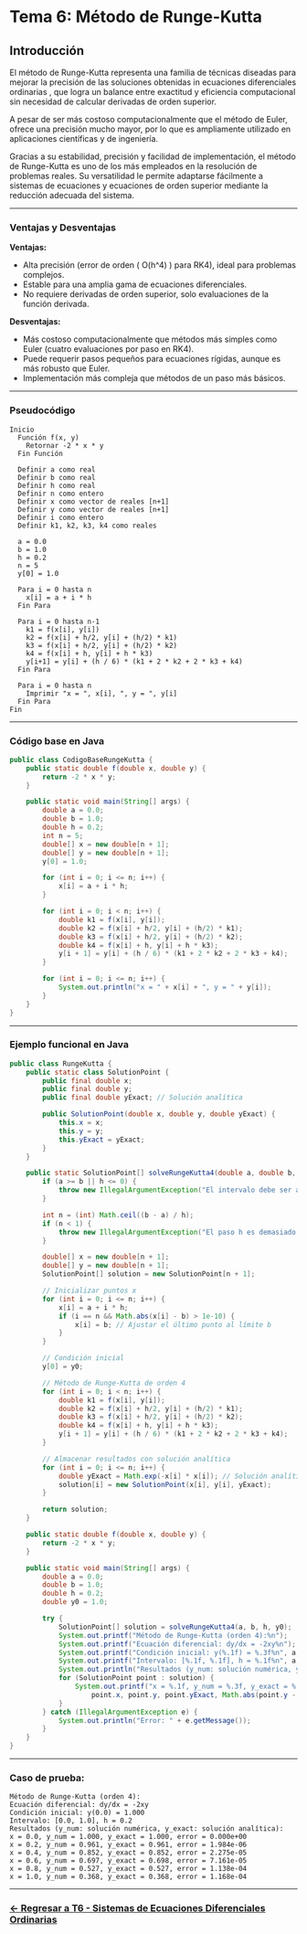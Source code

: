 # Tema 6: Método de Runge-Kutta

## Introducción 

El método de Runge-Kutta representa una familia de técnicas diseadas para mejorar la precisión de las soluciones obtenidas in ecuaciones diferenciales ordinarias , que logra un balance entre exactitud y eficiencia computacional sin necesidad de calcular derivadas de orden superior. 

A pesar de ser más costoso computacionalmente que el método de Euler, ofrece una precisión mucho mayor, por lo que es ampliamente utilizado en aplicaciones científicas y de ingeniería.

Gracias a su estabilidad, precisión y facilidad de implementación, el método de Runge-Kutta es uno de los más empleados en la resolución de problemas reales. Su versatilidad le permite adaptarse fácilmente a sistemas de ecuaciones y ecuaciones de orden superior mediante la reducción adecuada del sistema.

---

### Ventajas y Desventajas

**Ventajas:**
- Alta precisión (error de orden \( O(h^4) \) para RK4), ideal para problemas complejos.
- Estable para una amplia gama de ecuaciones diferenciales.
- No requiere derivadas de orden superior, solo evaluaciones de la función derivada.

**Desventajas:**
- Más costoso computacionalmente que métodos más simples como Euler (cuatro evaluaciones por paso en RK4).
- Puede requerir pasos pequeños para ecuaciones rígidas, aunque es más robusto que Euler.
- Implementación más compleja que métodos de un paso más básicos.

---

### Pseudocódigo

```text
Inicio
  Función f(x, y)
    Retornar -2 * x * y
  Fin Función

  Definir a como real
  Definir b como real
  Definir h como real
  Definir n como entero
  Definir x como vector de reales [n+1]
  Definir y como vector de reales [n+1]
  Definir i como entero
  Definir k1, k2, k3, k4 como reales

  a = 0.0
  b = 1.0
  h = 0.2
  n = 5
  y[0] = 1.0

  Para i = 0 hasta n
    x[i] = a + i * h
  Fin Para

  Para i = 0 hasta n-1
    k1 = f(x[i], y[i])
    k2 = f(x[i] + h/2, y[i] + (h/2) * k1)
    k3 = f(x[i] + h/2, y[i] + (h/2) * k2)
    k4 = f(x[i] + h, y[i] + h * k3)
    y[i+1] = y[i] + (h / 6) * (k1 + 2 * k2 + 2 * k3 + k4)
  Fin Para

  Para i = 0 hasta n
    Imprimir "x = ", x[i], ", y = ", y[i]
  Fin Para
Fin
```

---

### Código base en Java

```java
public class CodigoBaseRungeKutta {
    public static double f(double x, double y) {
        return -2 * x * y;
    }

    public static void main(String[] args) {
        double a = 0.0;
        double b = 1.0;
        double h = 0.2;
        int n = 5;
        double[] x = new double[n + 1];
        double[] y = new double[n + 1];
        y[0] = 1.0;

        for (int i = 0; i <= n; i++) {
            x[i] = a + i * h;
        }

        for (int i = 0; i < n; i++) {
            double k1 = f(x[i], y[i]);
            double k2 = f(x[i] + h/2, y[i] + (h/2) * k1);
            double k3 = f(x[i] + h/2, y[i] + (h/2) * k2);
            double k4 = f(x[i] + h, y[i] + h * k3);
            y[i + 1] = y[i] + (h / 6) * (k1 + 2 * k2 + 2 * k3 + k4);
        }

        for (int i = 0; i <= n; i++) {
            System.out.println("x = " + x[i] + ", y = " + y[i]);
        }
    }
}
```

---

### Ejemplo funcional en Java

```java
public class RungeKutta {
    public static class SolutionPoint {
        public final double x;
        public final double y;
        public final double yExact; // Solución analítica

        public SolutionPoint(double x, double y, double yExact) {
            this.x = x;
            this.y = y;
            this.yExact = yExact;
        }
    }

    public static SolutionPoint[] solveRungeKutta4(double a, double b, double h, double y0) {
        if (a >= b || h <= 0) {
            throw new IllegalArgumentException("El intervalo debe ser a < b y h debe ser positivo");
        }

        int n = (int) Math.ceil((b - a) / h);
        if (n < 1) {
            throw new IllegalArgumentException("El paso h es demasiado grande para el intervalo");
        }

        double[] x = new double[n + 1];
        double[] y = new double[n + 1];
        SolutionPoint[] solution = new SolutionPoint[n + 1];

        // Inicializar puntos x
        for (int i = 0; i <= n; i++) {
            x[i] = a + i * h;
            if (i == n && Math.abs(x[i] - b) > 1e-10) {
                x[i] = b; // Ajustar el último punto al límite b
            }
        }

        // Condición inicial
        y[0] = y0;

        // Método de Runge-Kutta de orden 4
        for (int i = 0; i < n; i++) {
            double k1 = f(x[i], y[i]);
            double k2 = f(x[i] + h/2, y[i] + (h/2) * k1);
            double k3 = f(x[i] + h/2, y[i] + (h/2) * k2);
            double k4 = f(x[i] + h, y[i] + h * k3);
            y[i + 1] = y[i] + (h / 6) * (k1 + 2 * k2 + 2 * k3 + k4);
        }

        // Almacenar resultados con solución analítica
        for (int i = 0; i <= n; i++) {
            double yExact = Math.exp(-x[i] * x[i]); // Solución analítica: y = e^(-x^2)
            solution[i] = new SolutionPoint(x[i], y[i], yExact);
        }

        return solution;
    }

    public static double f(double x, double y) {
        return -2 * x * y;
    }

    public static void main(String[] args) {
        double a = 0.0;
        double b = 1.0;
        double h = 0.2;
        double y0 = 1.0;

        try {
            SolutionPoint[] solution = solveRungeKutta4(a, b, h, y0);
            System.out.printf("Método de Runge-Kutta (orden 4):%n");
            System.out.printf("Ecuación diferencial: dy/dx = -2xy%n");
            System.out.printf("Condición inicial: y(%.1f) = %.3f%n", a, y0);
            System.out.printf("Intervalo: [%.1f, %.1f], h = %.1f%n", a, b, h);
            System.out.println("Resultados (y_num: solución numérica, y_exact: solución analítica):");
            for (SolutionPoint point : solution) {
                System.out.printf("x = %.1f, y_num = %.3f, y_exact = %.3f, error = %.3e%n", 
                    point.x, point.y, point.yExact, Math.abs(point.y - point.yExact));
            }
        } catch (IllegalArgumentException e) {
            System.out.println("Error: " + e.getMessage());
        }
    }
}
```

---

### Caso de prueba:

```text
Método de Runge-Kutta (orden 4):
Ecuación diferencial: dy/dx = -2xy
Condición inicial: y(0.0) = 1.000
Intervalo: [0.0, 1.0], h = 0.2
Resultados (y_num: solución numérica, y_exact: solución analítica):
x = 0.0, y_num = 1.000, y_exact = 1.000, error = 0.000e+00
x = 0.2, y_num = 0.961, y_exact = 0.961, error = 1.984e-06
x = 0.4, y_num = 0.852, y_exact = 0.852, error = 2.275e-05
x = 0.6, y_num = 0.697, y_exact = 0.698, error = 7.161e-05
x = 0.8, y_num = 0.527, y_exact = 0.527, error = 1.138e-04
x = 1.0, y_num = 0.368, y_exact = 0.368, error = 1.168e-04
```

---
### [<- Regresar a T6 - Sistemas de Ecuaciones Diferenciales Ordinarias](https://github.com/SebastianRSS04/Metodos-Numericos-Git/blob/ce2d60bd3530bdd5b33752fc08ea9a856a6a37e5/T6%20-%20Soluci%C3%B3n%20de%20Ecuaciones%20Diferenciales/Sistemas%20de%20Ecuaciones%20Diferenciales%20Ordinarias/Introducci%C3%B3n%20a%20los%20SIstemas%20de%20Ecuaciones%20Diferenciales%20Ordinarias.md)

